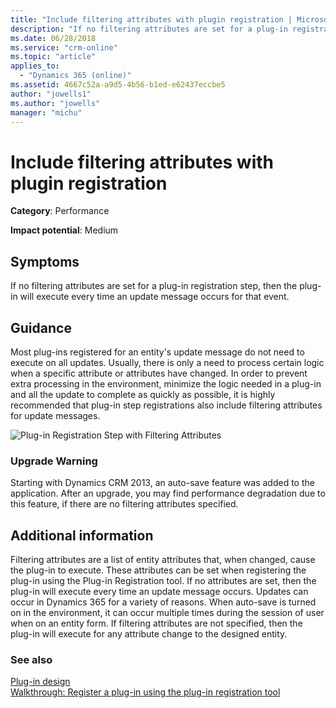 ```yaml
---
title: "Include filtering attributes with plugin registration | MicrosoftDocs"
description: "If no filtering attributes are set for a plug-in registration step, then the plug-in will execute every time an update message occurs for that event"
ms.date: 06/28/2018
ms.service: "crm-online"
ms.topic: "article"
applies_to: 
  - "Dynamics 365 (online)"
ms.assetid: 4667c52a-a9d5-4b56-b1ed-e62437eccbe5
author: "jowells1"
ms.author: "jowells"
manager: "michu"
---
```

# Include filtering attributes with plugin registration

**Category**: Performance

**Impact potential**: Medium

<a name='symptoms'></a>

## Symptoms

If no filtering attributes are set for a plug-in registration step, then the plug-in will execute every time an update message occurs for that event.

<a name='guidance'></a>

## Guidance

Most plug-ins registered for an entity's update message do not need to execute on all updates. Usually, there is only a need to process certain logic when a specific attribute or attributes have changed. In order to prevent extra processing in the environment, minimize the logic needed in a plug-in and all the update to complete as quickly as possible, it is highly recommended that plug-in step registrations also include filtering attributes for update messages.

![Plug-in Registration Step with Filtering Attributes](../media/plugin-registration-step-with-filtering-attributes.png)

### Upgrade Warning

Starting with Dynamics CRM 2013, an auto-save feature was added to the application. After an upgrade, you may find performance degradation due to this feature, if there are no filtering attributes specified.

<a name='additional'></a>

## Additional information

Filtering attributes are a list of entity attributes that, when changed, cause the plug-in to execute.  These attributes can be set when registering the plug-in using the Plug-in Registration tool. If no attributes are set, then the plug-in will execute every time an update message occurs. Updates can occur in Dynamics 365 for a variety of reasons. When auto-save is turned on in the environment, it can occur multiple times during the session of user when on an entity form. If filtering attributes are not specified, then the plug-in will execute for any attribute change to the designed entity.

<a name='seealso'></a>

### See also

[Plug-in design](../../developer/write-plugin.md#plug-in-design)<br />
[Walkthrough: Register a plug-in using the plug-in registration tool](https://msdn.microsoft.com/library/gg309580.aspx)<br />